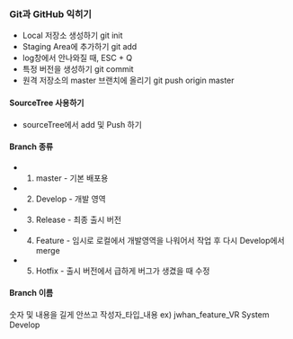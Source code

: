 ### Git과 GitHub 익히기
* Local 저장소 생성하기 git init
* Staging Area에 추가하기 git add
* log창에서 안나와질 때, ESC + Q
* 특정 버전을 생성하기 git commit
* 원격 저장소의 master 브랜치에 올리기 git push origin master

#### SourceTree 사용하기
* sourceTree에서 add 및 Push 하기

#### Branch 종류
* 1. master - 기본 배포용
* 2. Develop - 개발 영역
* 3. Release - 최종 출시 버전
* 4. Feature - 임시로 로컬에서 개발영역을 나워어서 작업 후 다시 Develop에서 merge
* 5. Hotfix - 출시 버전에서 급하게 버그가 생겼을 때 수정

#### Branch 이름
숫자 및 내용을 길게 안쓰고 작성자_타입_내용 ex) jwhan_feature_VR System Develop

